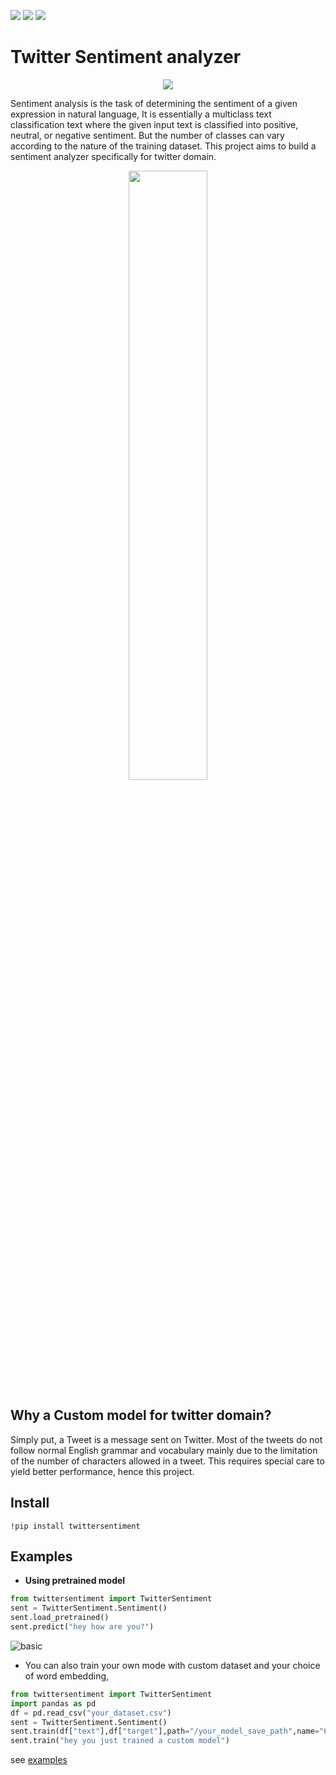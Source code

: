 [![](https://img.shields.io/github/issues/shahules786/Twitter-Sentiment)]()
[![](https://img.shields.io/github/license/shahules786/Twitter-Sentiment)]()
[![](https://img.shields.io/github/stars/shahules786/Twitter-Sentiment)]()


# Twitter Sentiment analyzer


<p align="center">
  <img src="https://user-images.githubusercontent.com/25312635/95116850-4d01ff80-0765-11eb-887d-c3fbcf3797d0.png" />
</p>


Sentiment analysis is the task of determining the sentiment of a given expression in natural language, It is essentially a multiclass text classification text where the given input text is classified into positive, neutral, or negative sentiment. But the number of classes can vary according to the nature of the training dataset. This project aims to build a sentiment analyzer specifically for twitter domain.


<p align="center">
  <img src="https://user-images.githubusercontent.com/25312635/94103308-f1c13a80-fe51-11ea-819e-def5948c479f.png" width="50%" />
</p>

## Why a Custom model for twitter domain?

Simply put, a Tweet is a message sent on Twitter. Most of the tweets do not follow normal English grammar and vocabulary mainly due to the limitation of the number of characters allowed in a tweet. This requires special care to yield better performance, hence this project.

## Install
`!pip install twittersentiment`

## Examples

- **Using pretrained model**

```python
from twittersentiment import TwitterSentiment
sent = TwitterSentiment.Sentiment()
sent.load_pretrained()
sent.predict("hey how are you?")
```

![basic](https://user-images.githubusercontent.com/25312635/96710969-71dbb100-13ba-11eb-9756-651384688a8b.gif)


- You can also train your own mode with custom dataset and your choice of word embedding,


```python
from twittersentiment import TwitterSentiment
import pandas as pd
df = pd.read_csv("your_dataset.csv")
sent = TwitterSentiment.Sentiment()
sent.train(df["text"],df["target"],path="/your_model_save_path",name="6B",dim=100)
sent.train("hey you just trained a custom model")

```



 see [examples](https://github.com/shahules786/Twitter-Sentiment/blob/master/examples/basic.ipynb)


